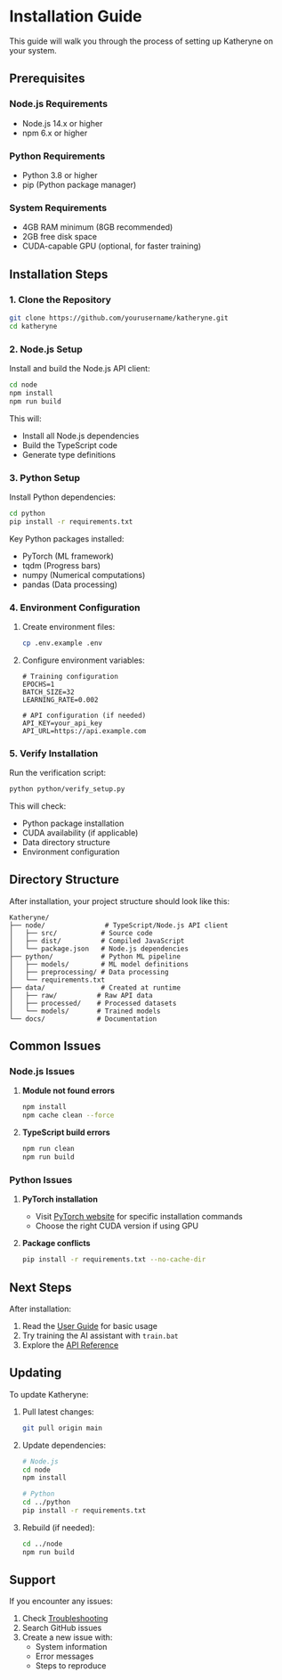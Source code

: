 # Installation Guide

This guide will walk you through the process of setting up Katheryne on your system.

## Prerequisites

### Node.js Requirements
- Node.js 14.x or higher
- npm 6.x or higher

### Python Requirements
- Python 3.8 or higher
- pip (Python package manager)

### System Requirements
- 4GB RAM minimum (8GB recommended)
- 2GB free disk space
- CUDA-capable GPU (optional, for faster training)

## Installation Steps

### 1. Clone the Repository

```bash
git clone https://github.com/yourusername/katheryne.git
cd katheryne
```

### 2. Node.js Setup

Install and build the Node.js API client:

```bash
cd node
npm install
npm run build
```

This will:
- Install all Node.js dependencies
- Build the TypeScript code
- Generate type definitions

### 3. Python Setup

Install Python dependencies:

```bash
cd python
pip install -r requirements.txt
```

Key Python packages installed:
- PyTorch (ML framework)
- tqdm (Progress bars)
- numpy (Numerical computations)
- pandas (Data processing)

### 4. Environment Configuration

1. Create environment files:
   ```bash
   cp .env.example .env
   ```

2. Configure environment variables:
   ```env
   # Training configuration
   EPOCHS=1
   BATCH_SIZE=32
   LEARNING_RATE=0.002

   # API configuration (if needed)
   API_KEY=your_api_key
   API_URL=https://api.example.com
   ```

### 5. Verify Installation

Run the verification script:
```bash
python python/verify_setup.py
```

This will check:
- Python package installation
- CUDA availability (if applicable)
- Data directory structure
- Environment configuration

## Directory Structure

After installation, your project structure should look like this:

```plaintext
Katheryne/
├── node/               # TypeScript/Node.js API client
│   ├── src/           # Source code
│   ├── dist/          # Compiled JavaScript
│   └── package.json   # Node.js dependencies
├── python/            # Python ML pipeline
│   ├── models/        # ML model definitions
│   ├── preprocessing/ # Data processing
│   └── requirements.txt
├── data/              # Created at runtime
│   ├── raw/          # Raw API data
│   ├── processed/    # Processed datasets
│   └── models/       # Trained models
└── docs/             # Documentation
```

## Common Issues

### Node.js Issues

1. **Module not found errors**
   ```bash
   npm install
   npm cache clean --force
   ```

2. **TypeScript build errors**
   ```bash
   npm run clean
   npm run build
   ```

### Python Issues

1. **PyTorch installation**
   - Visit [PyTorch website](https://pytorch.org) for specific installation commands
   - Choose the right CUDA version if using GPU

2. **Package conflicts**
   ```bash
   pip install -r requirements.txt --no-cache-dir
   ```

## Next Steps

After installation:
1. Read the [User Guide](UserGuide.md) for basic usage
2. Try training the AI assistant with `train.bat`
3. Explore the [API Reference](APIReference.md)

## Updating

To update Katheryne:

1. Pull latest changes:
   ```bash
   git pull origin main
   ```

2. Update dependencies:
   ```bash
   # Node.js
   cd node
   npm install

   # Python
   cd ../python
   pip install -r requirements.txt
   ```

3. Rebuild (if needed):
   ```bash
   cd ../node
   npm run build
   ```

## Support

If you encounter any issues:
1. Check [Troubleshooting](Troubleshooting.md)
2. Search GitHub issues
3. Create a new issue with:
   - System information
   - Error messages
   - Steps to reproduce
